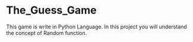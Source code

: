 # The_Guess_Game
This game is write in Python Language. In this project you will understand the concept of Random function.
